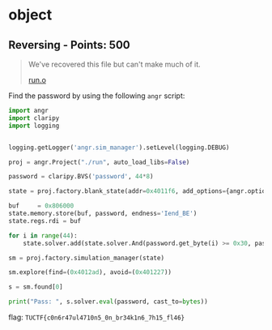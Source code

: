 # object

## Reversing - Points: 500

> We've recovered this file but can't make much of it.
>
> [run.o](run.o)
>

Find the password by using the following `angr` script:

```python
import angr
import claripy
import logging


logging.getLogger('angr.sim_manager').setLevel(logging.DEBUG)

proj = angr.Project("./run", auto_load_libs=False)

password = claripy.BVS('password', 44*8)

state = proj.factory.blank_state(addr=0x4011f6, add_options={angr.options.LAZY_SOLVES})

buf     = 0x806000
state.memory.store(buf, password, endness='Iend_BE')
state.regs.rdi = buf

for i in range(44):
    state.solver.add(state.solver.And(password.get_byte(i) >= 0x30, password.get_byte(i) <= 0x7E))

sm = proj.factory.simulation_manager(state)

sm.explore(find=(0x4012ad), avoid=(0x401227))

s = sm.found[0]

print("Pass: ", s.solver.eval(password, cast_to=bytes))
```

flag: `TUCTF{c0n6r47ul4710n5_0n_br34k1n6_7h15_fl46}`